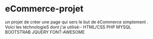 # eCommerce-projet
un projet de créer une page qui sers le but de éCommerce simplement .
Voici les téchnologieS dont j'ai utilisé:-
HTML/CSS
PHP
MYSQL
BOOTSTRAB
JQUERY
FONT-AWESOME
